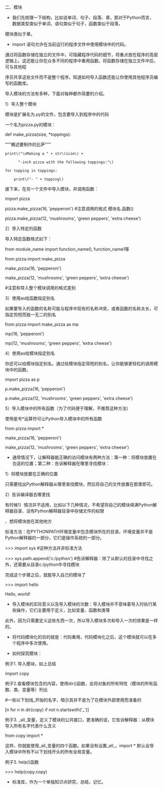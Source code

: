 二、模块

* 我们先梳理一下结构，比如说单词、句子、段落、章，那对于Python而言，数据类型类似于单词、语句类似于句子，函数类似于段落，

模块类似于章。

* import 语句允许在当前运行的程序文件中使用模块中的代码。

通过将函数存储在独立的文件中，可隐藏程序代码的细节，将重点放在程序的高层逻辑上。这还能让你在众多不同的程序中重用函数。将函数存储在独立文件中后，可与其他程

序员共享这些文件而不是整个程序。知道如何导入函数还能让你使用其他程序员编写的函数库。

导入模块的方法有多种，下面对每种都作简要的介绍。

1）导入整个模块

模块是扩展名为.py的文件，包含要导入到程序中的代码

一个名为pizza.py的模块：

def make\_pizza\(size, \*toppings\):

"""概述要制作的比萨"""

```
print\("\nMaking a " + str\(size\) +

      "-inch pizza with the following toppings:"\)

for topping in toppings:

    print\("- " + topping\)
```

接下来，在另一个文件中导入模块，并调用函数：

import pizza

pizza.make\_pizza\(16, 'pepperoni'\) \#注意调用的格式 模块名.函数\(\)

pizza.make\_pizza\(12, 'mushrooms', 'green peppers', 'extra cheese'\)

2）导入特定的函数

导入特定函数格式如下：

from module\_name import function\_name0, function\_name1等

from pizza import make\_pizza

make\_pizza\(16, 'pepperoni'\)

make\_pizza\(12, 'mushrooms', 'green peppers', 'extra cheese'\)

\#注意和导入整个模块调用的格式差别

3）使用as给函数指定别名

如果要导入的函数的名称可能与程序中现有的名称冲突，或者函数的名称太长，可指定剪短而独一无二的别名

from pizza import make\_pizza as mp

mp\(16, 'pepperoni'\)

mp\(12, 'mushrooms', 'green peppers', 'extra cheese'\)

4）使用as给模块指定别名

你还可以给模块指定别名。通过给模块指定简短的别名，让你能够更轻松的调用模块中的函数。

import pizza as p

p.make\_pizza\(16, 'pepperoni'\)

p.make\_pizza\(12, 'mushrooms', 'green peppers', 'extra cheese'\)

5）导入模块中的所有函数（为了代码便于理解，不推荐这种方法）

使用星号\*运算符可让Python导入模块中的所有函数

from pizza import \*

make\_pizza\(16, 'pepperoni'\)

make\_pizza\(12, 'mushrooms', 'green peppers', 'extra cheese'\)

* 通常情况下，让解释器能正确的访问模块有两种方法：第一种：将模块放置在合适的位置；第二种：告诉解释器在哪里寻找模块：

1）将模块放置在正确的位置

只需要找出Python解释器从哪里查找模块，然后将自己的文件放置在那里即可。

2）告诉编译器去哪里找

有时候1）情况并不适用，比如以下几种情况，不希望将自己的模块填满Python解释器目录、没有Python解释器目录中存储文件的权限

、想将模块放在其他地方

标准方法：在PYTHONPATH环境变量中包含模块所在的目录。环境变量并不是Python解释器的一部分，它们是操作系统的一部分。

&gt;&gt;&gt; import sys  \#这种方法并非标准方法

&gt;&gt;&gt; sys.path.append\('c:/python'\) \#告诉解释器：除了从默认的目录中寻找之外，还需要从目录c:/python中寻找模块

完成这个步骤之后，就能导入自己的模块了

&gt;&gt;&gt; import hello

Hello, world!

* 导入模块的实际意义以及导入模块的次数：导入模块并不意味着导入时执行某些操作，它们主要用于定义，比如变量、函数和类等

此外，因为只需要定义这些东西一次，所以导入模块多次和导入一次的效果是一样的。

* 将代码模块化的目的就是：代码重用，代码模块化之后，这个模块就可以在多个程序中多次使用。

* 如何探究模块：

例子1. 导入模块，如上总结

import copy

例子2.查看模块包含的内容，使用dir\(\)函数，会将对象的所有特性（模块的所有函数、类、变量等）列出

\#一些以下划线\_开始的名字，暗示其并不是为了在模块外部使用而准备的

\[n for n in dir\(copy\) if not n.startswith\('\_'\)\]

例子3. \_all\_变量，定义了模块的公共接口，更准确的说，它告诉解释器：从模块导入所有名字代表什么含义

from copy import \*

这样，你就能使用\_all\_变量的四个函数。如果没有设置\_all\_，import \* 默认会导入模块中所有不以下划线开头的所有全局变量。

例子3. help\(\)函数

&gt;&gt;&gt; help\(copy.copy\)

* 标准库，作为一个单独知识点研究，总结，记忆。




